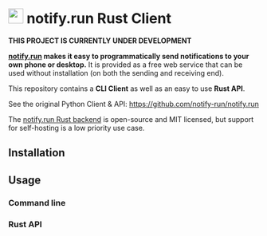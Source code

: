# <img src="https://avatars2.githubusercontent.com/u/53474526?s=200&v=4" height="30" /> notify.run Rust Client

**THIS PROJECT IS CURRENTLY UNDER DEVELOPMENT**

**[notify.run](https://notify.run) makes it easy to programmatically send notifications to your own phone or desktop.** It is provided as a free web service that can be used without installation (on both the sending and receiving end).

This repository contains a **CLI Client** as well as an easy to use **Rust API**.

See the original Python Client & API: https://github.com/notify-run/notify.run

The [notify.run Rust backend](https://github.com/notify-run/notify-run-rs) is open-source and MIT licensed, but support for self-hosting is a low priority use case.

## Installation

<!-- TODO -->

## Usage

### Command line

<!-- TODO -->

### Rust API

<!-- TODO -->

